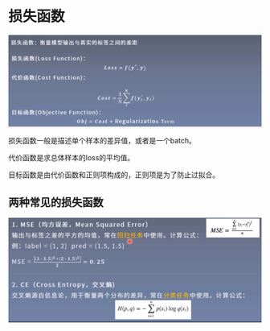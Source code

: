 # 损失函数

![image](https://github.com/xiaoxingchen505/Deep_Learning_Notes/blob/master/images/loss.png)

损失函数一般是描述单个样本的差异值，或者是一个batch。

代价函数是求总体样本的loss的平均值。

目标函数是由代价函数和正则项构成的，正则项是为了防止过拟合。


## 两种常见的损失函数
![image](https://github.com/xiaoxingchen505/Deep_Learning_Notes/blob/master/images/loss2.png)